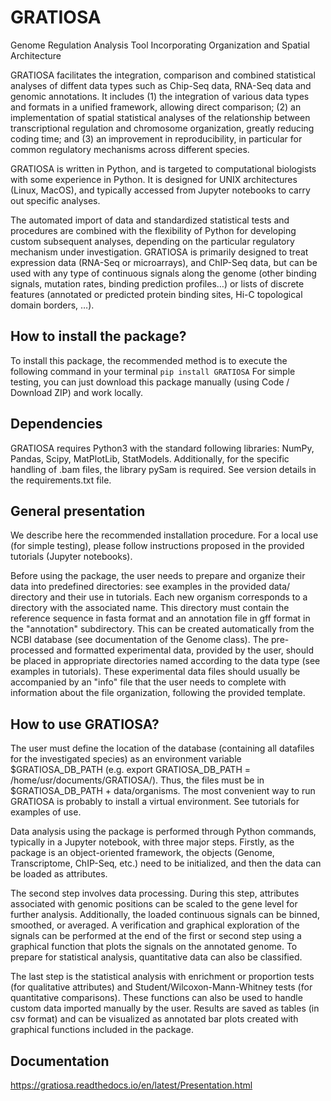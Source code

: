 GRATIOSA
========

Genome Regulation Analysis Tool Incorporating Organization and Spatial Architecture

GRATIOSA facilitates the integration, comparison and combined statistical analyses of diffent data types such as Chip-Seq data, RNA-Seq data and genomic annotations. It includes (1) the integration of various data types and formats in a unified framework, allowing direct comparison; (2) an implementation of spatial statistical analyses of the relationship between transcriptional regulation and chromosome organization, greatly reducing coding time; and (3) an improvement in reproducibility, in particular for common regulatory mechanisms across different species.

GRATIOSA is written in Python, and is targeted to computational biologists with some experience in Python. It is designed for UNIX architectures (Linux, MacOS), and typically accessed from Jupyter notebooks to carry out specific analyses. 

The automated import of data and standardized statistical tests and procedures are combined with the flexibility of Python for developing custom subsequent analyses, depending on the particular regulatory mechanism under investigation. GRATIOSA is primarily designed to treat expression data (RNA-Seq or microarrays), and ChIP-Seq data, but can be used with any type of continuous signals along the genome (other binding signals, mutation rates, binding prediction profiles…) or lists of discrete features (annotated or predicted protein binding sites, Hi-C topological domain borders, …). 

How to install the package? 
---------------------------
To install this package, the recommended method is to execute the following command in your terminal 
`pip install GRATIOSA`
For simple testing, you can just download this package manually (using Code / Download ZIP) and work locally. 

Dependencies
------------
GRATIOSA requires Python3 with the standard following libraries: NumPy, Pandas, Scipy, MatPlotLib, StatModels. Additionally, for the specific handling of .bam files, the library pySam is required. See version details in the requirements.txt file.

General presentation 
--------------------
We describe here the recommended installation procedure. For a local use (for simple testing), please follow instructions proposed in the provided tutorials (Jupyter notebooks). 

Before using the package, the user needs to prepare and organize their data into predefined directories: see examples in the provided data/ directory and their use in tutorials. Each new organism corresponds to a directory with the associated name.  This directory must contain the reference sequence in fasta format and an annotation file in gff format in the "annotation" subdirectory. This can be created automatically from the NCBI database (see documentation of the Genome class). The pre-processed and formatted experimental data, provided by the user, should be placed in appropriate directories named according to the data type (see examples in tutorials). These experimental data files should usually be accompanied by an "info" file that the user needs to complete with information about the file organization, following the provided template.

How to use GRATIOSA?
--------------------
The user must define the location of the database (containing all datafiles for the investigated species) as an environment variable \$GRATIOSA_DB_PATH (e.g. export GRATIOSA_DB_PATH = /home/usr/documents/GRATIOSA/). Thus, the files must be in \$GRATIOSA_DB_PATH + data/organisms. The most convenient way to run GRATIOSA is probably to install a virtual environment. See tutorials for examples of use. 

Data analysis using the package is performed through Python commands, typically in a Jupyter notebook, with three major steps. Firstly, as the package is an object-oriented framework, the objects (Genome, Transcriptome, ChIP-Seq, etc.) need to be initialized, and then the data can be loaded as attributes. 

The second step involves data processing. During this step, attributes associated with genomic positions can be scaled to the gene level for further analysis. Additionally, the loaded continuous signals can be binned, smoothed, or averaged. A verification and graphical exploration of the signals can be performed at the end of the first or second step using a graphical function that plots the signals on the annotated genome. To prepare for statistical analysis, quantitative data can also be classified.

The last step is the statistical analysis with enrichment or proportion tests (for qualitative attributes) and Student/Wilcoxon-Mann-Whitney tests (for quantitative comparisons). These functions can also be used to handle custom data imported manually by the user. Results are saved as tables (in csv format) and can be visualized as annotated bar plots created with graphical functions included in the package. 


Documentation
-------------
https://gratiosa.readthedocs.io/en/latest/Presentation.html
